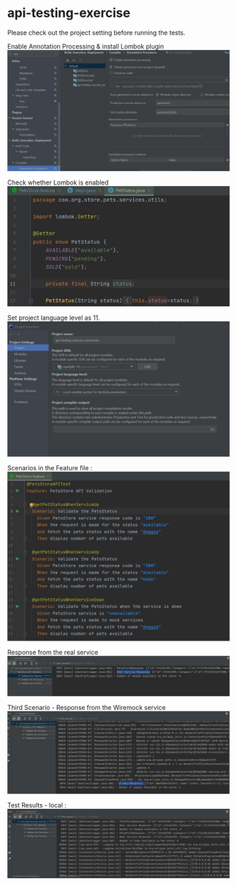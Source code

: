 # api-testing-exercise

Please check out the project setting before running the tests.

Enable Annotation Processing & install Lombok plugin
![alt text](https://github.com/beingashok/api-testing-exercise/blob/develop/Screenshots/Annotation_Enabled.jpg)

Check whether Lombok is enabled
![alt text](https://github.com/beingashok/api-testing-exercise/blob/develop/Screenshots/Lombok%20Enabled.jpg)

Set project language level as 11.
![alt text](https://github.com/beingashok/api-testing-exercise/blob/develop/Screenshots/Project_Settings.jpg)


Scenarios in the Feature file :
![alt text](https://github.com/beingashok/api-testing-exercise/blob/develop/Screenshots/Feature_file.jpg)

Response from the real service
![alt text](https://github.com/beingashok/api-testing-exercise/blob/develop/Screenshots/Real_service_response.jpg)

Third Scenario - Response from the Wiremock service
![alt text](https://github.com/beingashok/api-testing-exercise/blob/develop/Screenshots/wiremock_response.jpg)

Test Results - local :
![alt text](https://github.com/beingashok/api-testing-exercise/blob/develop/Screenshots/Test_Pass.jpg)
